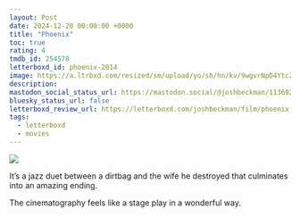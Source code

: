 ```yaml
---
layout: Post
date: 2024-12-20 00:00:00 +0000
title: "Phoenix"
toc: true
rating: 4
tmdb_id: 254578
letterboxd_id: phoenix-2014
image: https://a.ltrbxd.com/resized/sm/upload/yo/sh/hn/kv/9wgvrNpD4YtcZji0sy69av8rPfZ-0-600-0-900-crop.jpg?v=3792be2a54
description: 
mastodon_social_status_url: https://mastodon.social/@joshbeckman/113692008948706964
bluesky_status_url: false
letterboxd_review_url: https://letterboxd.com/joshbeckman/film/phoenix-2014/
tags:
  - letterboxd
  - movies
---
```


 <p><img src="https://a.ltrbxd.com/resized/sm/upload/yo/sh/hn/kv/9wgvrNpD4YtcZji0sy69av8rPfZ-0-600-0-900-crop.jpg?v=3792be2a54"/></p> <p>It’s a jazz duet between a dirtbag and the wife he destroyed that culminates into an amazing ending. </p><p>The cinematography feels like a stage play in a wonderful way.</p> 
